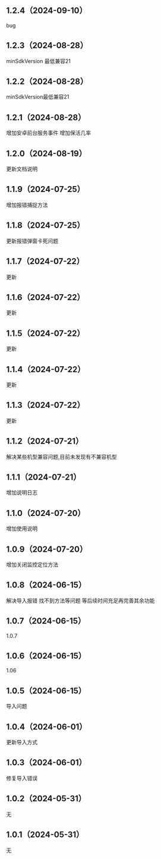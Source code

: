 ## 1.2.4（2024-09-10）
bug
## 1.2.3（2024-08-28）
minSdkVersion 最低兼容21
## 1.2.2（2024-08-28）
minSdkVersion最低兼容21
## 1.2.1（2024-08-28）
增加安卓前台服务事件 增加保活几率
## 1.2.0（2024-08-19）
更新文档说明
## 1.1.9（2024-07-25）
增加报错捕捉方法
## 1.1.8（2024-07-25）
更新报错弹窗卡死问题
## 1.1.7（2024-07-22）
更新
## 1.1.6（2024-07-22）
更新
## 1.1.5（2024-07-22）
更新
## 1.1.4（2024-07-22）
更新
## 1.1.3（2024-07-22）
更新
## 1.1.2（2024-07-21）
解决某些机型兼容问题,目前未发现有不兼容机型
## 1.1.1（2024-07-21）
增加说明日志
## 1.1.0（2024-07-20）
增加使用说明
## 1.0.9（2024-07-20）
增加关闭监控定位方法
## 1.0.8（2024-06-15）
解决导入报错 找不到方法等问题 等后续时间充足再完善其余功能
## 1.0.7（2024-06-15）
1.0.7
## 1.0.6（2024-06-15）
1.06
## 1.0.5（2024-06-15）
导入问题
## 1.0.4（2024-06-01）
更新导入方式
## 1.0.3（2024-06-01）
修复导入错误
## 1.0.2（2024-05-31）
无
## 1.0.1（2024-05-31）
无
